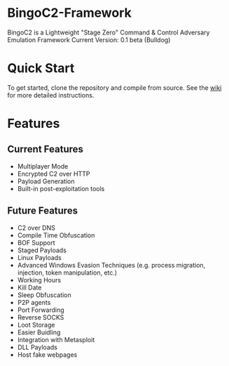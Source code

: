 # BingoC2-Framework
BingoC2 is a Lightweight "Stage Zero" Command &amp; Control Adversary Emulation Framework
Current Version: 0.1 beta (Bulldog)

# Quick Start
To get started, clone the repository and compile from source. See the [wiki](https://github.com/BingoC2/BingoC2-Framework/wiki/Getting-Started) for more detailed instructions.

# Features
## Current Features
- Multiplayer Mode
- Encrypted C2 over HTTP
- Payload Generation
- Built-in post-exploitation tools

## Future Features
- C2 over DNS
- Compile Time Obfuscation
- BOF Support
- Staged Payloads
- Linux Payloads
- Advanced Windows Evasion Techniques (e.g. process migration, injection, token manipulation, etc.)
- Working Hours
- Kill Date
- Sleep Obfuscation
- P2P agents
- Port Forwarding
- Reverse SOCKS
- Loot Storage
- Easier Buidling
- Integration with Metasploit
- DLL Payloads
- Host fake webpages
